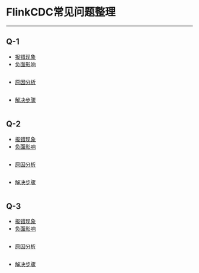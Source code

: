 
# FlinkCDC常见问题整理

---

## Q-1
- [报错现象]() </br>
- [负面影响]() </br>
```.text

```

- [原因分析]() </br>
```.text

```

- [解决步骤]() </br>
```.text

```

## Q-2
- [报错现象]() </br>
- [负面影响]() </br>
```.text

```

- [原因分析]() </br>
```.text

```

- [解决步骤]() </br>
```.text

```


## Q-3
- [报错现象]() </br>
- [负面影响]() </br>
```.text

```

- [原因分析]() </br>
```.text

```

- [解决步骤]() </br>
```.text

```